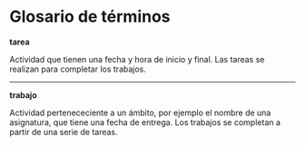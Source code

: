 # Glosario de términos
**tarea**
 
Actividad que tienen una fecha y hora de inicio y final. Las tareas se realizan para completar los trabajos.
___

**trabajo**

Actividad pertenececiente a un ámbito, por ejemplo el nombre de una asignatura, que tiene una fecha de entrega. Los trabajos
se completan a partir de una serie de tareas.

